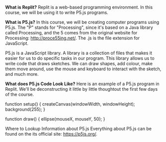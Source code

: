 **What is Replit?**
Replit is a web-based programming environment. In this course, we will be using it to write P5.js programs.

**What is P5.js?**
In this course, we will be creating computer programs using P5.js. The "P" stands for "Processing", since it's based on a Java library called Processing, and the 5 comes from the original website for Processing: http://proce55ing.net/. The .js is the file extension for JavaScript.

P5.js is a JavaScript library. A library is a collection of files that makes it easier for us to do specific tasks in our program. This library allows us to write code that draws sketches. We can draw shapes, add colour, make them move around, use the mouse and keyboard to interact with the sketch, and much more.

**What does P5.js Code Look Like?**
Here is an example of a P5.js program in Replit. We'll be deconstructing it little by little thoughtout the first few days of the course.

function setup() {
  createCanvas(windowWidth, windowHeight);
  background(255);
}

function draw() {
  ellipse(mouseX, mouseY, 50);
}


Where to Lookup Information about P5.js
Everything about P5.js can be found on the its official site: https://p5js.org/.
